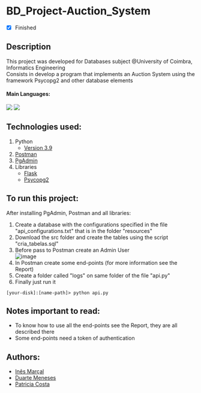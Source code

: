 # BD_Project-Auction_System
- [x] Finished

## Description
This project was developed for Databases subject @University of Coimbra, Informatics Engineering <br>
Consists in develop a program that implements an Auction System using the framework Psycopg2 and other database elements

#### Main Languages:
![](https://img.shields.io/badge/Python-333333?style=flat&logo=python&logoColor=4F74DA) ![](https://img.shields.io/badge/PostgresSQL-333333?style=flat&logo=postgresql&logoColor=white)

## Technologies used:
1. Python
    - [Version 3.9](https://www.python.org/downloads/release/python-390/)
2. [Postman](https://www.postman.com/downloads/)
3. [PgAdmin](https://www.pgadmin.org/download/)
4. Libraries
    - [Flask](https://pypi.org/project/Flask/)
    - [Psycopg2](https://pypi.org/project/psycopg2/)

## To run this project:
After installing PgAdmin, Postman and all libraries:
1. Create a database with the configurations specified in the file "api_configurations.txt" that is in the folder "resources"
2. Download the src folder and create the tables using the script "cria_tabelas.sql"<br>
3. Before pass to Postman create an Admin User<br>
![image](https://i.imgur.com/jrRD7O3.png)
4. In Postman create some end-points (for more information see the Report)<br>
5. Create a folder called "logs" on same folder of the file "api.py"
6. Finally just run it
```shellscript
[your-disk]:[name-path]> python api.py
```

## Notes important to read:
   - To know how to use all the end-points see the Report, they are all described there
   - Some end-points need a token of authentication<br>

## Authors:
- [Inês Marçal](https://github.com/inesmarcal)
- [Duarte Meneses](https://github.com/DMeneses01)
- [Patricia  Costa](https://github.com/patii01)
